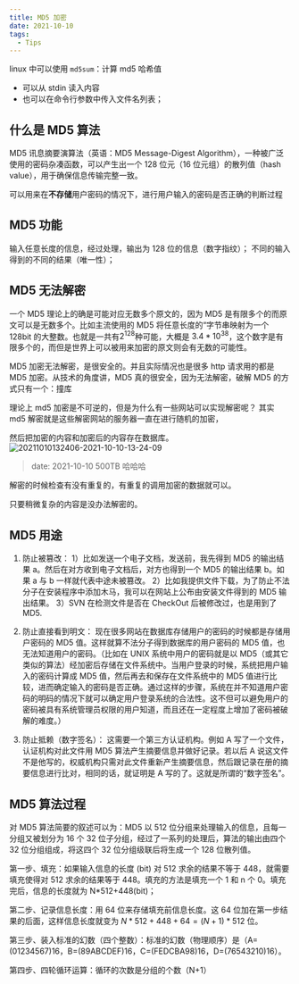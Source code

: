 ```yaml
---
title: MD5 加密
date: 2021-10-10
tags:
  - Tips 
--- 
```


linux 中可以使用 `md5sum`：计算 md5 哈希值
- 可以从 stdin 读入内容
- 也可以在命令行参数中传入文件名列表；

## 什么是 MD5 算法

MD5 讯息摘要演算法（英语：MD5 Message-Digest Algorithm），一种被广泛使用的密码杂凑函数，可以产生出一个 128 位元（16 位元组）的散列值（hash value），用于确保信息传输完整一致。

可以用来在**不存储**用户密码的情况下，进行用户输入的密码是否正确的判断过程

## MD5 功能

输入任意长度的信息，经过处理，输出为 128 位的信息（数字指纹）；
不同的输入得到的不同的结果（唯一性）；

## MD5 无法解密

一个 MD5 理论上的确是可能对应无数多个原文的，因为 MD5 是有限多个的而原文可以是无数多个。比如主流使用的 MD5 将任意长度的“字节串映射为一个 128bit 的大整数。也就是一共有$2^128$种可能，大概是 $3.4*10^38$，这个数字是有限多个的，而但是世界上可以被用来加密的原文则会有无数的可能性。

MD5 加密无法解密，是很安全的。并且实际情况也是很多 http 请求用的都是 MD5 加密。从技术的角度讲，MD5 真的很安全，因为无法解密，破解 MD5 的方式只有一个：撞库

理论上 md5 加密是不可逆的，但是为什么有一些网站可以实现解密呢？
其实 md5 解密就是这些解密网站的服务器一直在进行随机的加密，

然后把加密的内容和加密后的内容存在数据库。
![20211010132406-2021-10-10-13-24-09](https://raw.githubusercontent.com/fengwei2002/Pictures_02/master/images/20211010132406-2021-10-10-13-24-09.png)

> date: 2021-10-10 500TB 哈哈哈

解密的时候检查有没有重复的，有重复的调用加密的数据就可以。

只要稍微复杂的内容是没办法解密的。

## MD5 用途

1. 防止被篡改：
1）比如发送一个电子文档，发送前，我先得到 MD5 的输出结果 a。然后在对方收到电子文档后，对方也得到一个 MD5 的输出结果 b。如果 a 与 b 一样就代表中途未被篡改。
2）比如我提供文件下载，为了防止不法分子在安装程序中添加木马，我可以在网站上公布由安装文件得到的 MD5 输出结果。
3）SVN 在检测文件是否在 CheckOut 后被修改过，也是用到了 MD5.

2. 防止直接看到明文：
现在很多网站在数据库存储用户的密码的时候都是存储用户密码的 MD5 值。这样就算不法分子得到数据库的用户密码的 MD5 值，也无法知道用户的密码。（比如在 UNIX 系统中用户的密码就是以 MD5（或其它类似的算法）经加密后存储在文件系统中。当用户登录的时候，系统把用户输入的密码计算成 MD5 值，然后再去和保存在文件系统中的 MD5 值进行比较，进而确定输入的密码是否正确。通过这样的步骤，系统在并不知道用户密码的明码的情况下就可以确定用户登录系统的合法性。这不但可以避免用户的密码被具有系统管理员权限的用户知道，而且还在一定程度上增加了密码被破解的难度。）

3. 防止抵赖（数字签名）：
这需要一个第三方认证机构。例如 A 写了一个文件，认证机构对此文件用 MD5 算法产生摘要信息并做好记录。若以后 A 说这文件不是他写的，权威机构只需对此文件重新产生摘要信息，然后跟记录在册的摘要信息进行比对，相同的话，就证明是 A 写的了。这就是所谓的“数字签名”。

## MD5 算法过程

对 MD5 算法简要的叙述可以为：MD5 以 512 位分组来处理输入的信息，且每一分组又被划分为 16 个 32 位子分组，经过了一系列的处理后，算法的输出由四个 32 位分组组成，将这四个 32 位分组级联后将生成一个 128 位散列值。

第一步、填充：如果输入信息的长度 (bit) 对 512 求余的结果不等于 448，就需要填充使得对 512 求余的结果等于 448。填充的方法是填充一个 1 和 n 个 0。填充完后，信息的长度就为 N*512+448(bit)；

第二步、记录信息长度：用 64 位来存储填充前信息长度。这 64 位加在第一步结果的后面，这样信息长度就变为 $N*512+448+64=(N+1)*512$ 位。

第三步、装入标准的幻数（四个整数）：标准的幻数（物理顺序）是（A=(01234567)16，B=(89ABCDEF)16，C=(FEDCBA98)16，D=(76543210)16）。

第四步、四轮循环运算：循环的次数是分组的个数（N+1）
